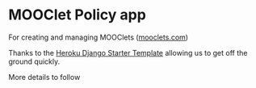 # MOOClet Policy app
For creating and managing MOOClets ([mooclets.com](http://mooclets.com))

Thanks to the [Heroku Django Starter Template](https://github.com/heroku/heroku-django-template) allowing us to get off the ground quickly.

More details to follow